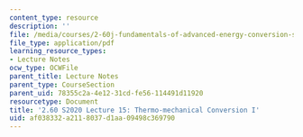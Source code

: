 ```yaml
---
content_type: resource
description: ''
file: /media/courses/2-60j-fundamentals-of-advanced-energy-conversion-spring-2020/af038332a2118037d1aa09498c369790_MIT2_60s20_lec15.pdf
file_type: application/pdf
learning_resource_types:
- Lecture Notes
ocw_type: OCWFile
parent_title: Lecture Notes
parent_type: CourseSection
parent_uid: 78355c2a-4e12-31cd-fe56-114491d11920
resourcetype: Document
title: '2.60 S2020 Lecture 15: Thermo-mechanical Conversion I'
uid: af038332-a211-8037-d1aa-09498c369790
---
```

